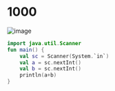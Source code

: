 # 1000

![image](https://user-images.githubusercontent.com/91131509/206869719-ee73726f-815b-461c-ba94-f47f192f150e.png)

```kotlin
import java.util.Scanner
fun main() {
    val sc = Scanner(System.`in`)
    val a = sc.nextInt()
    val b = sc.nextInt()
    println(a+b)
}
```
